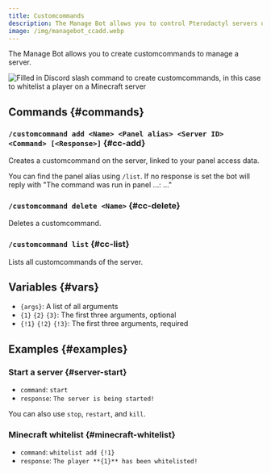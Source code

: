 ```yaml
---
title: Customcommands
description: The Manage Bot allows you to control Pterodactyl servers using Discord. This page explains how to create and use custom commands.
image: /img/managebot_ccadd.webp
---
```


The Manage Bot allows you to create customcommands to manage a server.

![Filled in Discord slash command to create customcommands, in this case to whitelist a player on a Minecraft server](/img/managebot_ccadd.webp)

## Commands {#commands}

### `/customcommand add <Name> <Panel alias> <Server ID> <Command> [<Response>]` {#cc-add}

Creates a customcommand on the server, linked to your panel access data.

You can find the panel alias using `/list`.
If no response is set the bot will reply with "The command was run in panel …: …"

### `/customcommand delete <Name>` {#cc-delete}

Deletes a customcommand.

### `/customcommand list` {#cc-list}

Lists all customcommands of the server.

## Variables {#vars}

- `{args}`: A list of all arguments
- `{1}` `{2}` `{3}`: The first three arguments, optional
- `{!1}` `{!2}` `{!3}`: The first three arguments, required

## Examples {#examples}

### Start a server {#server-start}

- `command`: `start`
- `response`: `The server is being started!`

You can also use `stop`, `restart`, and `kill`.

### Minecraft whitelist {#minecraft-whitelist}

- `command`: `whitelist add {!1}`
- `response`: `The player **{1}** has been whitelisted!`
